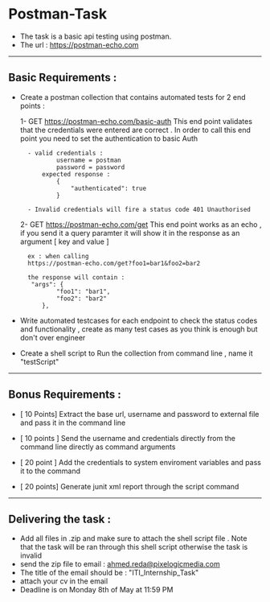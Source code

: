 # Postman-Task


* The task is a basic api testing using postman. 
* The url : https://postman-echo.com

-------------------------------------------
## Basic Requirements : 
- Create a postman collection that contains automated tests for 2 end points  :


	1- GET https://postman-echo.com/basic-auth 
		This end point validates that the credentials were entered are correct . In order to call this end point you need to set the authentication
     		to basic Auth 

		- valid credentials :
				username = postman
				password = password
			expected response : 
				{
			    	"authenticated": true
				}

		- Invalid credentials will fire a status code 401 Unauthorised 



	2- GET https://postman-echo.com/get
		This end point works as an echo , if you send it a query paramter it will show it in the response as an argument [ key and value ]

		ex : when calling 
		https://postman-echo.com/get?foo1=bar1&foo2=bar2

		the response will contain :
		 "args": {
		        "foo1": "bar1",
		        "foo2": "bar2"
		    },

- Write automated testcases for each endpoint to check the status codes and functionality , create as many test cases as you think is enough but don't over engineer 
- Create a shell script to Run the collection from command line , name it "testScript"

------------------------------------------

## Bonus Requirements : 
- [ 10 Points] Extract the base url, username and password to external file and pass it in the command line 

- [ 10 points ] Send the username and credentials directly from the command line directly as command arguments 

- [ 20 point ] Add the credentials to system enviroment variables and pass it to the command 

- [ 20 points] Generate junit xml report through the script command 


-----------------------------------------
## Delivering the task :

- Add all files in .zip and make sure to attach the shell script file . Note that the task will be ran through this shell script otherwise the task is invalid 
- send the zip file to email : ahmed.reda@pixelogicmedia.com
- The title of the email should be : "ITI_Internship_Task"
- attach your cv in the email 
- Deadline is on Monday 8th of May at 11:59 PM 
